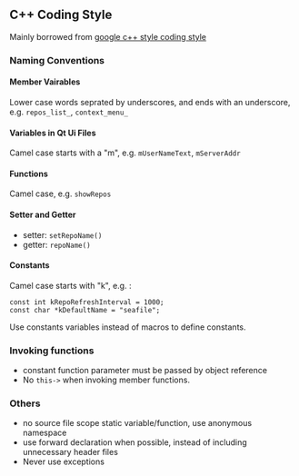 ## C++ Coding Style

Mainly borrowed from [google c++ style coding style](http://google-styleguide.googlecode.com/svn/trunk/cppguide.xml)

### Naming Conventions

#### Member Vairables

Lower case words seprated by underscores, and ends with an underscore, e.g. `repos_list_`, `context_menu_`

#### Variables in Qt Ui Files

Camel case starts with a "m", e.g. `mUserNameText`, `mServerAddr`

#### Functions

Camel case, e.g. `showRepos`

#### Setter and Getter

- setter: `setRepoName()`
- getter: `repoName()`

#### Constants

Camel case starts with "k", e.g. :

    const int kRepoRefreshInterval = 1000;
    const char *kDefaultName = "seafile";

Use constants variables instead of macros to define constants.

### Invoking functions

- constant function parameter must be passed by object reference
- No `this->` when invoking member functions.

### Others

- no source file scope static variable/function, use anonymous namespace
- use forward declaration when possible, instead of including unnecessary header files
- Never use exceptions

